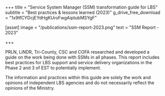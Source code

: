 +++
title = "Service System Manager (SSM) transformation guide for LBS"
subtitle = "Best practices & lessons learned (2023)"
g_drive_free_download = "1x9tfCYDcjEYdHgKUroFwgAiptubMSYgF"

[asset]
  image = "/publications/ssm-report-2023.png"
  text = "SSM Report - 2023"
  

+++

PRLN, LiNDR, Tri-County, CSC and COFA researched and developed a guide on the work being done with SSMs in all phases.  This report includes best practices for LBS support and service delivery organizations in the Phase 2 and 3 of EST to potentially implement.  
  
The information and practices within this guide are solely the work and opinions of independent LBS agencies and do not necessarily reflect the opinions of the Ministry.